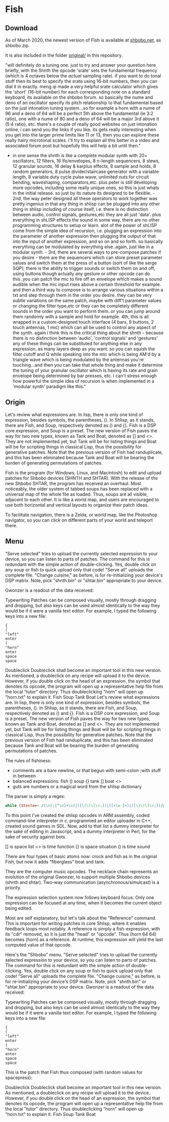 # Fish

## Download

As of March 2020, the newest version of Fish is available at [shbobo.net](https://shbobo.net/), as shbobo.zip.

It is also included in the folder [original/]() in this repository.

"will definitely do a tuning one. just to try and answer your question here briefly, with the Shnth the opcode 'srate' sets the fundamental frequency (which is 4 octaves below the *actual* sampling rate). if you want to do tonal stuff then its best to specify the srate using 16-bit numbers, then you can dial it in exactly. meng qi made a very helpful srate calculator which gives the 'short' (16-bit number) for each corresponding note on a standard keyboard, its available on the shbobo forum. so basically the nume and deno of an oscillator specify its pitch relationship to that fundamental based on the just intonation tuning system...so for example a horn with a nume of 96 and a deno of 64 will be a perfect 5th above the fundamental (ie 3:2 ratio), one with a nume of 80 and a deno of 64 will be a major 3rd above it (5:4 ratio), etc. there's a couple of really good websites on just intonation online, i can send you the links if you like. its gets really interesting when you get into the larger prime limits like 11 or 13, then you can explore these really hairy microtonal scales. i'll try to explain all this better in a video and associated forum post but hopefully this will help a bit until then."

- in one sense the shnth is like a complete modular synth with 20+ oscillators, 12 filters, 16 lfo/envelopes, 8 n-length sequencers, 8 slews, 12 granular sounds, 16 delay & karplus effects, 8 sample and holds, 8 random generators, 8 pulse divider/staircase generator with a variable length, 8 variable duty cycle pulse wave, unlimited nuts for circuit bending, waveshaping, comparators,etc. plus peter is still developing more opcodes, including some really unique ones, so this is just whats in the initial release. so just by its nature its designed to be flexible. - 2nd, the way peter designed all these operators to work together was pretty ingenius in that any thing in shlisp can be plugged into any other thing in shlisp including of course itself, i.e. there is no distinction between audio, control signals, gestures,etc they are all just 'data'. plus everything in shLISP effects the sound in some way, there are no other programming structures to setup or learn. alot of the power of shLISP come from the simple idea of recursion, i.e. plugging an expression into the parameter of another expression then plugging the output of that into the input of another expression, and so on and so forth. so basically everything can be modulated by everything else..again, just like in a modular synth. - 3rd, there are several ways to pre-compose patches if you desire - there are the sequencers which can store preset parameter values and switch them at the press of a button (sort of like the serge SQP); there is the ability to trigger sounds or switch them on and off, using buttons though actually any gesture or other opcode can do this..you can patch the mic to fire off an envelope which makes a sound audible when the mic input rises above a certain threshold for example. and then a third way to compose is to arrange various situations within a txt and step through them in the order you desire. they can be very subtle variations on the same patch, maybe with diff't parameter values or changing the filter type,etc or they can be completely different sounds in the order you want to perform them..or you can jump around them randomly with a sample and hold for example. 4th, this is all wrapped in a custom-designed touch interface (4 bars, 9 buttons, 2 touch antennas, 1 mic) which can all be used to control any aspect of the synth. again i think this is the critical thing about the shnth - because there is no distinction between 'audio', 'control signals' and 'gestures' any of these things can be substituted for anything else in any expression, as many layers deep as you want. so you can squish the filter cutoff and Q while speaking into the mic which is being AM'd by a triangle wave which is being modulated by the antennas you're touching...and then you can take that whole thing and make it determine the tuning of your granular oscillator which is having its rate and grain envelope being determined by bar presses, etc. i can't stress enough how powerful the simple idea of recursion is when implemented in a 'modular synth' paradigm like this."

## Origin

Let's review what expressions are. In lisp, there is only one kind of expression, besides symbols, the parentheses, (). In Shlisp, as it stands, there are Fish, and Soup, respectively denoted as () and {}. Fish is a DSP core expression, and Soup is a preset. The new version of Fish paves the way for two new types, known as Tank and Boat, denoted as [] and <>. They are not implemented yet, but Tank will be for listing things and Boat will be for scripting things in classical Lisp, thus the possibility for generative patches. Note that the previous version of Fish had randuplicate, and this has been eliminated because Tank and Boat will be bearing the burden of generating permutations of patches.

Fish is the program (for Windows, Linux, and Macintosh) to edit and upload patches for Shbobo devices (SHNTH and SHTAR). With the release of the new Shbobo SHTAR, the program has received an overhaul. Most noticeably, the older system of tabbed soups has been replaced with a universal map of the whole file as loaded. Thus, soups are all visible, adjacent to each other. It is like a world map, and users are encouraged to use both horizontal and vertical layouts to organize their patch ideas.

To facilitate navigation, there is a Zelda, or world map, like the Photoshop navigator, so you can click on different parts of your world and teleport there.

## Menu

"Serve selected" tries to upload the currently selected expression to your device, so you can listen to parts of patches. The command for this is redundant with the simple action of double-clicking. Yes, double click on any soup or fish to quick upload only that code! "Serve all" uploads the complete file. "Change cuisine," as before, is for re-initializing your device's DSP matrix. Note, pick "shnth.bin" or "shtar.bin" appropriate to your device.

Gwonzer is a readout of the data received:

Typewriting
Patches can be composed visually, mostly through dragging and dropping, but also keys can be used almost identically to the way they would be if it were a vanilla text editor. For example, I typed the following keys into a new file:

    {
    (
    "left"
    enter
    (
    "horn"
    enter
    space
    space

Doubleclick
Doubleclick shall become an important tool in this new version. As mentioned, a doubleclick on any recipe will upload it to the device. However, if you double click on the head of an expression, the symbol that denotes its opcode, the program will open up a representative help file from the local "tutor" directory. Thus doubleclicking "horn" will open up "horn.txt" to explain it.
Fish Soup Tank Boat
Let's review what expressions are. In lisp, there is only one kind of expression, besides symbols, the parentheses, (). In Shlisp, as it stands, there are Fish, and Soup, respectively denoted as () and {}. Fish is a DSP core expression, and Soup is a preset. The new version of Fish paves the way for two new types, known as Tank and Boat, denoted as [] and <>. They are not implemented yet, but Tank will be for listing things and Boat will be for scripting things in classical Lisp, thus the possibility for generative patches. Note that the previous version of Fish had randuplicate, and this has been eliminated because Tank and Boat will be bearing the burden of generating permutations of patches.

The rules of fishiness:

* comments are a bare newline, or that begun with semi-colon ;with stuff in between
* balanced expressions: fish () soup {} tank [] boat <>
* guts are numbers or a magical word from the shlisp dictionary

The parser is simply a regex:

```perl
while ($texte=~ /(\n|;[^\n]+\n)|([\{\(\[\<;])|([+\w-]+)|([\}\)\]\>;])/g)
```

To this point I've created the shlisp opcodes in ARM assembly, coded command-line interpreter in c, programmed an editor uploader in C++, created sound games in SDL. Now, add to that list a dummy interpreter for the sake of editing in Javascript, and a dummy interpreter in Perl, for the sake of security against bots.

[] is space list
<> is time function
{} is space situation
() is time sound 

There are four types of basic atoms now: crock and fish as in the original Fish, but now it adds "fiberglass" boat and tank. 

They are the computer music opcodes. The necklace chain represents an evolution of the original Gwonzer, to support multiple Shbobo devices (shnth and shtar). Two-way communication (asynchronous/simulcast) is a priority.

The expression selection system now follows keyboard focus. Only one expression can be focused at any time, when it becomes the current object being edited.

Most are self explanatory, but let's talk about the "Reference" command. This is important for writing patches in core Shlisp, where it enables feedback loops most notably. A reference is simply a fish-expression, with its "cdr" removed, so it is just the "head" or "opcode". Thus (horn 64 64) becomes (horn) as a reference. At runtime, this expression will yield the last computed value of that opcode.

 Here's the "Shbobo" menu. "Serve selected" tries to upload the currently selected expression to your device, so you can listen to parts of patches. The command for this is redundant with the simple action of double-clicking. Yes, double click on any soup or fish to quick upload only that code! "Serve all" uploads the complete file. "Change cuisine," as before, is for re-initializing your device's DSP matrix. Note, pick "shnth.bin" or "shtar.bin" appropriate to your device. Gwonzer is a readout of the data received:

Typewriting
Patches can be composed visually, mostly through dragging and dropping, but also keys can be used almost identically to the way they would be if it were a vanilla text editor. For example, I typed the following keys into a new file:

    {
    (
    "left"
    enter
    (
    "horn"
    enter
    space
    space

This is the patch that Fish thus composed (with random values for spacepress):

 Doubleclick
Doubleclick shall become an important tool in this new version. As mentioned, a doubleclick on any recipe will upload it to the device. However, if you double click on the head of an expression, the symbol that denotes its opcode, the program will open up a representative help file from the local "tutor" directory. Thus doubleclicking "horn" will open up "horn.txt" to explain it.
Fish Soup Tank Boat
